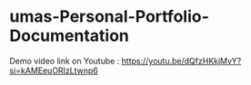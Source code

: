 # umas-Personal-Portfolio-Documentation
Demo video link on Youtube : https://youtu.be/dQfzHKkjMvY?si=kAMEeuORIzLtwnp6
